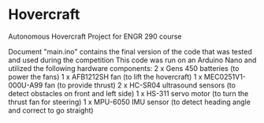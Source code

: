 # Hovercraft
Autonomous Hovercraft Project for ENGR 290 course

Document "main.ino" contains the final version of the code that was tested and used during the competition
This code was run on an Arduino Nano and utilized the following hardware components:
  2 x Gens 450 batteries (to power the fans)
  1 x AFB1212SH fan (to lift the hovercraft)
  1 x MEC0251V1-000U-A99 fan (to provide thrust)
  2 x HC-SR04 ultrasound sensors (to detect obstacles on front and left side)
  1 x HS-311 servo motor (to turn the thrust fan for steering)
  1 x MPU-6050 IMU sensor (to detect heading angle and correct to go straight)
